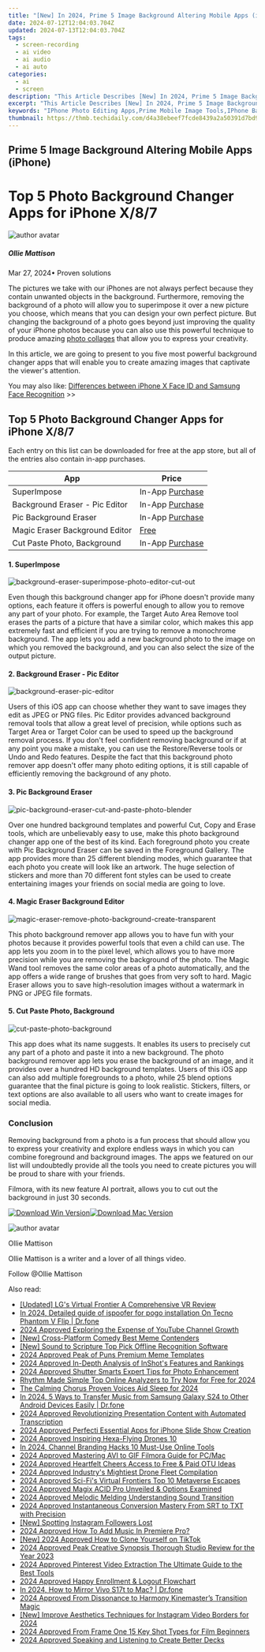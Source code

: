 ```yaml
---
title: "[New] In 2024, Prime 5 Image Background Altering Mobile Apps (iPhone)"
date: 2024-07-12T12:04:03.704Z
updated: 2024-07-13T12:04:03.704Z
tags: 
  - screen-recording
  - ai video
  - ai audio
  - ai auto
categories: 
  - ai
  - screen
description: "This Article Describes [New] In 2024, Prime 5 Image Background Altering Mobile Apps (iPhone)"
excerpt: "This Article Describes [New] In 2024, Prime 5 Image Background Altering Mobile Apps (iPhone)"
keywords: "IPhone Photo Editing Apps,Prime Mobile Image Tools,IPhone Background Changer,Image Alters for IOS,Quick Image Edit on Phone,Prime Edits for iOS,Mobile Background Modifier"
thumbnail: https://thmb.techidaily.com/d4a38ebeef7fcde8439a2a50391d7bd9b46cb2287710359624ae1485aff3b993.jpg
---
```


## Prime 5 Image Background Altering Mobile Apps (iPhone)

# Top 5 Photo Background Changer Apps for iPhone X/8/7

![author avatar](https://images.wondershare.com/filmora/article-images/ollie-mattison.jpg)

##### Ollie Mattison

 Mar 27, 2024• Proven solutions

The pictures we take with our iPhones are not always perfect because they contain unwanted objects in the background. Furthermore, removing the background of a photo will allow you to superimpose it over a new picture you choose, which means that you can design your own perfect picture. But changing the background of a photo goes beyond just improving the quality of your iPhone photos because you can also use this powerful technique to produce amazing [photo collages](https://tools.techidaily.com/wondershare/filmora/download/) that allow you to express your creativity.

In this article, we are going to present to you five most powerful background changer apps that will enable you to create amazing images that captivate the viewer's attention.

You may also like: [Differences between iPhone X Face ID and Samsung Face Recognition](https://tools.techidaily.com/wondershare/filmora/download/) \>>

## Top 5 Photo Background Changer Apps for iPhone X/8/7

Each entry on this list can be downloaded for free at the app store, but all of the entries also contain in-app purchases.

| App                            | Price                                                                                                                  |
| ------------------------------ | ---------------------------------------------------------------------------------------------------------------------- |
| SuperImpose                    | In-App [Purchase](https://itunes.apple.com/us/app/background-eraser-superimpose-photo-editor-cut-out/id815072622?mt=8) |
| Background Eraser - Pic Editor | In-App [Purchase](https://itunes.apple.com/us/app/background-eraser-pic-editor/id947335568?mt=8)                       |
| Pic Background Eraser          | In-App [Purchase](https://itunes.apple.com/us/app/pic-background-eraser-cut-and-paste-photo-blender/id1237608771?mt=8) |
| Magic Eraser Background Editor | [Free](https://itunes.apple.com/us/app/magic-eraser-remove-photo-background-create-transparent/id989920057?mt=8)       |
| Cut Paste Photo, Background    | In-App [Purchase](https://itunes.apple.com/us/app/cut-paste-photo-background/id1192981123?mt=8)                        |

#### 1\. SuperImpose

![background-eraser-superimpose-photo-editor-cut-out](https://images.wondershare.com/filmora/article-images/background-eraser-superimpose-photo-editor-cut-out.jpg)

Even though this background changer app for iPhone doesn't provide many options, each feature it offers is powerful enough to allow you to remove any part of your photo. For example, the Target Auto Area Remove tool erases the parts of a picture that have a similar color, which makes this app extremely fast and efficient if you are trying to remove a monochrome background. The app lets you add a new background photo to the image on which you removed the background, and you can also select the size of the output picture.

#### 2\. Background Eraser - Pic Editor

![background-eraser-pic-editor](https://images.wondershare.com/filmora/article-images/background-eraser-pic-editor.jpg)

Users of this iOS app can choose whether they want to save images they edit as JPEG or PNG files. Pic Editor provides advanced background removal tools that allow a great level of precision, while options such as Target Area or Target Color can be used to speed up the background removal process. If you don't feel confident removing background or if at any point you make a mistake, you can use the Restore/Reverse tools or Undo and Redo features. Despite the fact that this background photo remover app doesn't offer many photo editing options, it is still capable of efficiently removing the background of any photo.

#### 3\. Pic Background Eraser

![pic-background-eraser-cut-and-paste-photo-blender](https://images.wondershare.com/filmora/article-images/pic-background-eraser-cut-and-paste-photo-blender.jpg)

Over one hundred background templates and powerful Cut, Copy and Erase tools, which are unbelievably easy to use, make this photo background changer app one of the best of its kind. Each foreground photo you create with Pic Background Eraser can be saved in the Foreground Gallery. The app provides more than 25 different blending modes, which guarantee that each photo you create will look like an artwork. The huge selection of stickers and more than 70 different font styles can be used to create entertaining images your friends on social media are going to love.

#### 4\. Magic Eraser Background Editor

![magic-eraser-remove-photo-background-create-transparent](https://images.wondershare.com/filmora/article-images/magic-eraser-remove-photo-background-create-transparent.jpg)

This photo background remover app allows you to have fun with your photos because it provides powerful tools that even a child can use. The app lets you zoom in to the pixel level, which allows you to have more precision while you are removing the background of the photo. The Magic Wand tool removes the same color areas of a photo automatically, and the app offers a wide range of brushes that goes from very soft to hard. Magic Eraser allows you to save high-resolution images without a watermark in PNG or JPEG file formats.

#### 5\. Cut Paste Photo, Background

![cut-paste-photo-background](https://images.wondershare.com/filmora/article-images/cut-paste-photo-background.jpg)

This app does what its name suggests. It enables its users to precisely cut any part of a photo and paste it into a new background. The photo background remover app lets you erase the background of an image, and it provides over a hundred HD background templates. Users of this iOS app can also add multiple foregrounds to a photo, while 25 blend options guarantee that the final picture is going to look realistic. Stickers, filters, or text options are also available to all users who want to create images for social media.

### Conclusion

Removing background from a photo is a fun process that should allow you to express your creativity and explore endless ways in which you can combine foreground and background images. The apps we featured on our list will undoubtedly provide all the tools you need to create pictures you will be proud to share with your friends.

Filmora, with its new feature AI portrait, allows you to cut out the background in just 30 seconds.

[![Download Win Version](https://images.wondershare.com/filmora/guide/download-btn-win.jpg)](https://tools.techidaily.com/wondershare/filmora/download/)[![Download Mac Version](https://images.wondershare.com/filmora/guide/download-btn-mac.jpg)](https://tools.techidaily.com/wondershare/filmora/download/)

![author avatar](https://images.wondershare.com/filmora/article-images/ollie-mattison.jpg)

Ollie Mattison

Ollie Mattison is a writer and a lover of all things video.

Follow @Ollie Mattison


<ins class="adsbygoogle"
     style="display:block"
     data-ad-format="autorelaxed"
     data-ad-client="ca-pub-7571918770474297"
     data-ad-slot="1223367746"></ins>



<ins class="adsbygoogle"
     style="display:block"
     data-ad-client="ca-pub-7571918770474297"
     data-ad-slot="8358498916"
     data-ad-format="auto"
     data-full-width-responsive="true"></ins>




<span class="atpl-alsoreadstyle">Also read:</span>
<div><ul>
<li><a href="https://extra-approaches.techidaily.com/updated-lgs-virtual-frontier-a-comprehensive-vr-review/"><u>[Updated] LG's Virtual Frontier  A Comprehensive VR Review</u></a></li>
<li><a href="https://android-pokemon-go.techidaily.com/in-2024-detailed-guide-of-ispoofer-for-pogo-installation-on-tecno-phantom-v-flip-drfone-by-drfone-virtual-android/"><u>In 2024, Detailed guide of ispoofer for pogo installation On Tecno Phantom V Flip | Dr.fone</u></a></li>
<li><a href="https://fox-info.techidaily.com/2024-approved-exploring-the-expense-of-youtube-channel-growth/"><u>2024 Approved  Exploring the Expense of YouTube Channel Growth</u></a></li>
<li><a href="https://twitter-videos.techidaily.com/new-cross-platform-comedy-best-meme-contenders/"><u>[New] Cross-Platform Comedy  Best Meme Contenders</u></a></li>
<li><a href="https://extra-approaches.techidaily.com/new-sound-to-scripture-top-pick-offline-recognition-software/"><u>[New] Sound to Scripture  Top Pick Offline Recognition Software</u></a></li>
<li><a href="https://fox-info.techidaily.com/2024-approved-peak-of-puns-premium-meme-templates/"><u>2024 Approved  Peak of Puns  Premium Meme Templates</u></a></li>
<li><a href="https://fox-info.techidaily.com/2024-approved-in-depth-analysis-of-inshots-features-and-rankings/"><u>2024 Approved  In-Depth Analysis of InShot's Features and Rankings</u></a></li>
<li><a href="https://fox-info.techidaily.com/2024-approved-shutter-smarts-expert-tips-for-photo-enhancement/"><u>2024 Approved  Shutter Smarts  Expert Tips for Photo Enhancement</u></a></li>
<li><a href="https://extra-support.techidaily.com/rhythm-made-simple-top-online-analyzers-to-try-now-for-free-for-2024/"><u>Rhythm Made Simple  Top Online Analyzers to Try Now for Free for 2024</u></a></li>
<li><a href="https://some-guidance.techidaily.com/the-calming-chorus-proven-voices-aid-sleep-for-2024/"><u>The Calming Chorus  Proven Voices Aid Sleep for 2024</u></a></li>
<li><a href="https://android-transfer.techidaily.com/in-2024-5-ways-to-transfer-music-from-samsung-galaxy-s24-to-other-android-devices-easily-drfone-by-drfone-transfer-from-android-transfer-from-android/"><u>In 2024, 5 Ways to Transfer Music from Samsung Galaxy S24 to Other Android Devices Easily | Dr.fone</u></a></li>
<li><a href="https://fox-info.techidaily.com/2024-approved-revolutionizing-presentation-content-with-automated-transcription/"><u>2024 Approved  Revolutionizing Presentation Content with Automated Transcription</u></a></li>
<li><a href="https://fox-info.techidaily.com/2024-approved-perfecti-essential-apps-for-iphone-slide-show-creation/"><u>2024 Approved  Perfecti  Essential Apps for iPhone Slide Show Creation</u></a></li>
<li><a href="https://fox-info.techidaily.com/2024-approved-inspiring-hexa-flying-drones-10/"><u>2024 Approved  Inspiring Hexa-Flying Drones 10</u></a></li>
<li><a href="https://youtube-videos.techidaily.com/in-2024-channel-branding-hacks-10-must-use-online-tools/"><u>In 2024, Channel Branding Hacks  10 Must-Use Online Tools</u></a></li>
<li><a href="https://fox-info.techidaily.com/2024-approved-mastering-avi-to-gif-filmora-guide-for-pcmac/"><u>2024 Approved  Mastering AVI to GIF  Filmora Guide for PC/Mac</u></a></li>
<li><a href="https://fox-info.techidaily.com/2024-approved-heartfelt-cheers-access-to-free-and-paid-otu-ideas/"><u>2024 Approved  Heartfelt Cheers  Access to Free & Paid OTU Ideas</u></a></li>
<li><a href="https://fox-info.techidaily.com/2024-approved-industrys-mightiest-drone-fleet-compilation/"><u>2024 Approved  Industry's Mightiest Drone Fleet Compilation</u></a></li>
<li><a href="https://fox-info.techidaily.com/2024-approved-sci-fis-virtual-frontiers-top-10-metaverse-escapes/"><u>2024 Approved  Sci-Fi's Virtual Frontiers  Top 10 Metaverse Escapes</u></a></li>
<li><a href="https://fox-info.techidaily.com/2024-approved-magix-acid-pro-unveiled-and-options-examined/"><u>2024 Approved  Magix ACID Pro Unveiled & Options Examined</u></a></li>
<li><a href="https://fox-info.techidaily.com/2024-approved-melodic-melding-understanding-sound-transition/"><u>2024 Approved  Melodic Melding  Understanding Sound Transition</u></a></li>
<li><a href="https://fox-info.techidaily.com/2024-approved-instantaneous-conversion-mastery-from-srt-to-txt-with-precision/"><u>2024 Approved  Instantaneous Conversion Mastery  From SRT to TXT with Precision</u></a></li>
<li><a href="https://instagram-clips.techidaily.com/new-spotting-instagram-followers-lost/"><u>[New] Spotting Instagram Followers Lost</u></a></li>
<li><a href="https://fox-info.techidaily.com/2024-approved-how-to-add-music-in-premiere-pro/"><u>2024 Approved  How To Add Music In Premiere Pro?</u></a></li>
<li><a href="https://tiktok-videos.techidaily.com/new-2024-approved-how-to-clone-yourself-on-tiktok/"><u>[New] 2024 Approved  How to Clone Yourself on TikTok</u></a></li>
<li><a href="https://fox-info.techidaily.com/2024-approved-peak-creative-synopsis-thorough-studio-review-for-the-year-2023/"><u>2024 Approved  Peak Creative Synopsis  Thorough Studio Review for the Year 2023</u></a></li>
<li><a href="https://fox-info.techidaily.com/2024-approved-pinterest-video-extraction-the-ultimate-guide-to-the-best-tools/"><u>2024 Approved  Pinterest Video Extraction  The Ultimate Guide to the Best Tools</u></a></li>
<li><a href="https://fox-info.techidaily.com/2024-approved-happy-enrollment-and-logout-flowchart/"><u>2024 Approved  Happy Enrollment & Logout Flowchart</u></a></li>
<li><a href="https://screen-mirror.techidaily.com/in-2024-how-to-mirror-vivo-s17t-to-mac-drfone-by-drfone-android/"><u>In 2024, How to Mirror Vivo S17t to Mac? | Dr.fone</u></a></li>
<li><a href="https://fox-info.techidaily.com/2024-approved-from-dissonance-to-harmony-kinemasters-transition-magic/"><u>2024 Approved  From Dissonance to Harmony  Kinemaster’s Transition Magic</u></a></li>
<li><a href="https://instagram-video-files.techidaily.com/new-improve-aesthetics-techniques-for-instagram-video-borders-for-2024/"><u>[New] Improve Aesthetics  Techniques for Instagram Video Borders for 2024</u></a></li>
<li><a href="https://fox-info.techidaily.com/2024-approved-from-frame-one-15-key-shot-types-for-film-beginners/"><u>2024 Approved  From Frame One  15 Key Shot Types for Film Beginners</u></a></li>
<li><a href="https://fox-info.techidaily.com/2024-approved-speaking-and-listening-to-create-better-decks/"><u>2024 Approved  Speaking and Listening to Create Better Decks</u></a></li>
</ul></div>
